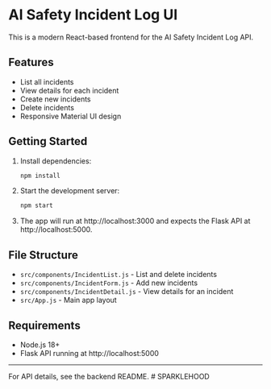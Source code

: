 # AI Safety Incident Log UI

This is a modern React-based frontend for the AI Safety Incident Log API.

## Features
- List all incidents
- View details for each incident
- Create new incidents
- Delete incidents
- Responsive Material UI design

## Getting Started
1. Install dependencies:
   ```bash
   npm install
   ```
2. Start the development server:
   ```bash
   npm start
   ```
3. The app will run at http://localhost:3000 and expects the Flask API at http://localhost:5000.

## File Structure
- `src/components/IncidentList.js` - List and delete incidents
- `src/components/IncidentForm.js` - Add new incidents
- `src/components/IncidentDetail.js` - View details for an incident
- `src/App.js` - Main app layout

## Requirements
- Node.js 18+
- Flask API running at http://localhost:5000

---

For API details, see the backend README.
#   S P A R K L E H O O D  
 